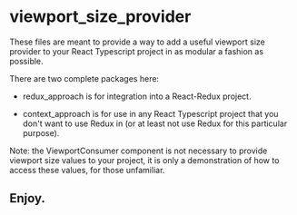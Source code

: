 # viewport_size_provider

These files are meant to provide a way to add a useful viewport size provider to your React Typescript project in as modular a fashion as possible.

There are two complete packages here: 

- redux_approach is for integration into a React-Redux project.

- context_approach is for use in any React Typescript project that you don't want to use Redux in (or at least not use Redux for this particular purpose).

Note: the ViewportConsumer component is not necessary to provide viewport size values to your project, it is only a demonstration of how to access these values, for those unfamiliar.

## Enjoy.
